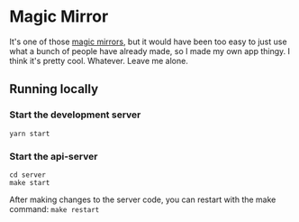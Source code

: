 # Magic Mirror

It's one of those [magic mirrors](https://magicmirror.builders), but it would have been too easy to just use what a bunch of people have already made, so I made my own app thingy. I think it's pretty cool. Whatever. Leave me alone.

## Running locally

### Start the development server

```
yarn start
```

### Start the api-server

```
cd server
make start
```

After making changes to the server code, you can restart with the make command: `make restart`
